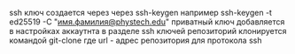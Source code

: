 ssh ключ создается через через ssh-keygen
	 например ssh-keygen -t ed25519 -C "имя.фамилия@phystech.edu"
приватный ключ добавляется в настройках аккаутнта в разделе ssh ключей
репозиторий клонируется командой git-clone <url> где url - адрес репозитория для протокола ssh

